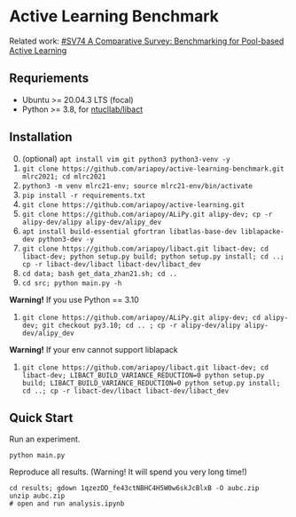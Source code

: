 # Active Learning Benchmark

Related work: [#SV74 A Comparative Survey: Benchmarking for Pool-based Active Learning](https://ijcai-21.org/program-survey/)

## Requriements

- Ubuntu >= 20.04.3 LTS (focal)
- Python >= 3.8, for [ntucllab/libact](https://github.com/ntucllab/libact)

## Installation

0. (optional) `apt install vim git python3 python3-venv -y`
1. `git clone https://github.com/ariapoy/active-learning-benchmark.git mlrc2021; cd mlrc2021`
2. `python3 -m venv mlrc21-env; source mlrc21-env/bin/activate`
3. `pip install -r requirements.txt`
4. `git clone https://github.com/ariapoy/active-learning.git`
5. `git clone https://github.com/ariapoy/ALiPy.git alipy-dev; cp -r alipy-dev/alipy alipy-dev/alipy_dev`
6. `apt install build-essential gfortran libatlas-base-dev liblapacke-dev python3-dev -y`
7. `git clone https://github.com/ariapoy/libact.git libact-dev; cd libact-dev; python setup.py build; python setup.py install; cd ..; cp -r libact-dev/libact libact-dev/libact_dev`
8. `cd data; bash get_data_zhan21.sh; cd ..`
9. `cd src; python main.py -h`

**Warning!** If you use Python == 3.10

1. `git clone https://github.com/ariapoy/ALiPy.git alipy-dev; cd alipy-dev; git checkout py3.10; cd .. ; cp -r alipy-dev/alipy alipy-dev/alipy_dev`

**Warning!** If your env cannot support liblapack

1. `git clone https://github.com/ariapoy/libact.git libact-dev; cd libact-dev; LIBACT_BUILD_VARIANCE_REDUCTION=0 python setup.py build; LIBACT_BUILD_VARIANCE_REDUCTION=0 python setup.py install; cd ..; cp -r libact-dev/libact libact-dev/libact_dev`

## Quick Start

Run an experiment.

`python main.py`

Reproduce all results. (Warning! It will spend you very long time!)

```shell
cd results; gdown 1qzezDD_fe43ctNBHC4H5W0w6skJcBlxB -O aubc.zip
unzip aubc.zip
# open and run analysis.ipynb
```
